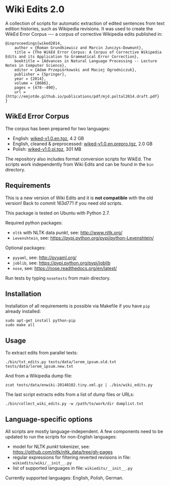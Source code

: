 Wiki Edits 2.0
==============

A collection of scripts for automatic extraction of edited sentences from text
edition histories, such as Wikipedia revisions. It was used to create the WikEd
Error Corpus --- a corpus of corrective Wikipedia edits published in:

    @inproceedings{wiked2014,
        author = {Roman Grundkiewicz and Marcin Junczys-Dowmunt},
        title = {The WikEd Error Corpus: A Corpus of Corrective Wikipedia Edits and its Application to Grammatical Error Correction},
        booktitle = {Advances in Natural Language Processing -- Lecture Notes in Computer Science},
        editor = {Adam Przepiórkowski and Maciej Ogrodniczuk},
        publisher = {Springer},
        year = {2014},
        volume = {8686},
        pages = {478--490},
        url = {http://emjotde.github.io/publications/pdf/mjd.poltal2014.draft.pdf}
    }

WikEd Error Corpus
------------------

The corpus has been prepared for two languages:

* English: [wiked-v1.0.en.tgz](http://data.statmt.org/romang/wiked/wiked-v1.0.en.tgz), 4.2 GB
* English, cleaned & preprocessed: [wiked-v1.0.en.prepro.tgz](http://data.statmt.org/romang/wiked/wiked-v1.0.en.prepro.tgz), 2.0 GB
* Polish: [wiked-v1.0.pl.tgz](http://data.statmt.org/romang/wiked/wiked-v1.0.pl.tgz), 301 MB

The repository also includes format conversion scripts for WikEd. The scripts
work independently from Wiki Edits and can be found in the `bin` directory.

Requirements
------------

This is a new version of Wiki Edits and it is **not compatible** with the old
version! Back to commit 163d771 if you need old scripts.

This package is tested on Ubuntu with Python 2.7.

Required python packages:

- `nltk` with NLTK data _punkt_, see: http://www.nltk.org/
- `Levenshtein`, see: https://pypi.python.org/pypi/python-Levenshtein/

Optional packages:

- `pyyaml`, see: http://pyyaml.org/
- `joblib`, see: https://pypi.python.org/pypi/joblib
- `nose`, see: https://nose.readthedocs.org/en/latest/

Run tests by typing `nosetests` from main directory.

Installation
------------

Installation of all requirements is possible via Makefile if you have `pip`
already installed:

    sudo apt-get install python-pip
    sudo make all

Usage
-----

To extract edits from parallel texts:

    ./bin/txt_edits.py tests/data/lorem_ipsum.old.txt tests/data/lorem_ipsum.new.txt

And from a Wikipedia dump file:

    zcat tests/data/enwiki-20140102.tiny.xml.gz | ./bin/wiki_edits.py

The last script extracts edits from a list of dump files or URLs:

    ./bin/collect_wiki_edits.py -w /path/to/work/dir dumplist.txt

Language-specific options
-------------------------

All scripts are mostly language-independent. A few components need to be
updated to run the scripts for non-English languages:

- model for NLTK _punkt_ tokenizer,
  see: https://github.com/nltk/nltk_data/tree/gh-pages
- regular expressions for filtering reverted revisions in file:
  `wikiedits/wiki/__init__.py`
- list of supported languages in file: `wikiedits/__init__.py`

Currently supported languages: English, Polish, German.
